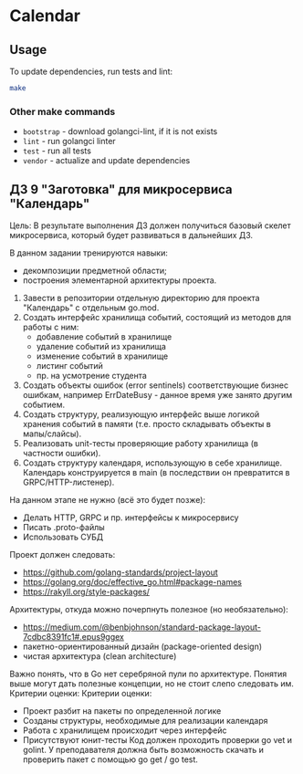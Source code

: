 # Calendar

## Usage

To update dependencies, run tests and lint:
```bash
make
```

### Other make commands

* `bootstrap` - download golangci-lint, if it is not exists
* `lint` - run golangci linter
* `test` - run all tests
* `vendor` - actualize and update dependencies

## ДЗ 9 "Заготовка" для микросервиса "Календарь"

Цель: В результате выполнения ДЗ должен получиться базовый скелет микросервиса, 
который будет развиваться в дальнейших ДЗ. 

В данном задании тренируются навыки: 
- декомпозиции предметной области; 
- построения элементарной архитектуры проекта.

1. Завести в репозитории отдельную директорию для проекта "Календарь" с отдельным go.mod.
1. Создать интерфейс хранилища событий, состоящий из методов для работы с ним:
    - добавление событий в хранилище
    - удаление событий из хранилища
    - изменение событий в хранилище
    - листинг событий
    - пр. на усмотрение студента
1. Создать объекты ошибок (error sentinels) соответствующие бизнес ошибкам, например 
ErrDateBusy - данное время уже занято другим событием.
1. Создать структуру, реализующую интерфейс выше логикой хранения событий в памяти 
(т.е. просто складывать объекты в мапы/слайсы).
1. Реализовать unit-тесты проверяющие работу хранилища (в частности ошибки).
1. Создать структуру календаря, использующую в себе хранилище. Календарь конструируется в main 
(в последствии он превратится в GRPC/HTTP-листенер).

На данном этапе не нужно (всё это будет позже):
- Делать HTTP, GRPC и пр. интерфейсы к микросервису
- Писать .proto-файлы
- Использовать СУБД

Проект должен следовать:
- https://github.com/golang-standards/project-layout
- https://golang.org/doc/effective_go.html#package-names
- https://rakyll.org/style-packages/

Архитектуры, откуда можно почерпнуть полезное (но необязательно):
- https://medium.com/@benbjohnson/standard-package-layout-7cdbc8391fc1#.epus9ggex
- пакетно-ориентированный дизайн (package-oriented design)
- чистая архитектура (clean architecture)

Важно понять, что в Go нет серебряной пули по архитектуре.
Понятия выше могут дать полезные концепции, но не стоит слепо следовать им.
Критерии оценки: Критерии оценки:
- Проект разбит на пакеты по определенной логике
- Созданы структуры, необходимые для реализации календаря
- Работа с хранилищем происходит через интерфейс
- Присутствуют юнит-тесты
Код должен проходить проверки go vet и golint.
У преподавателя должна быть возможность скачать и проверить пакет с помощью go get / go test. 
